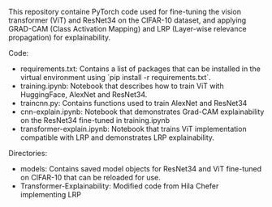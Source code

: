 This repository containe PyTorch code used for fine-tuning the vision transformer (ViT) and ResNet34 on the CIFAR-10 dataset, and applying GRAD-CAM (Class Activation Mapping) and LRP (Layer-wise relevance propagation) for explainability.

Code:
<ul>
  <li>requirements.txt: Contains a list of packages that can be installed in the virtual environment using `pip install -r requirements.txt`.</li>
  <li>training.ipynb: Notebook that describes how to train ViT with HuggingFace, AlexNet and ResNet34.</li>
  <li>traincnn.py: Contains functions used to train AlexNet and ResNet34</li>
  <li>cnn-explain.ipynb: Notebook that demonstrates Grad-CAM explainability on the ResNet34 fine-tuned in training.ipynb</li>
  <li>transformer-explain.ipynb: Notebook that trains ViT implementation compatible with LRP and demonstrates LRP explainability.</li>
</ul>

Directories:
<ul>
  <li>models: Contains saved model objects for ResNet34 and ViT fine-tuned on CIFAR-10 that can be reloaded for use.</li>
  <li>Transformer-Explainability: Modified code from Hila Chefer implementing LRP</li>
</ul>


